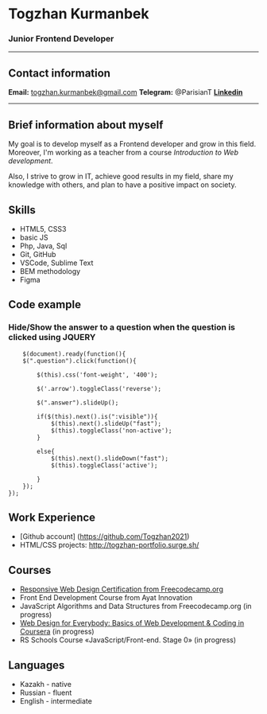 # Togzhan Kurmanbek
### Junior Frontend Developer

--- 

## Contact information
**Email:** togzhan.kurmanbek@gmail.com
**Telegram:** @ParisianT
**[Linkedin](https://www.linkedin.com/in/togzhan-k/)**

---
## Brief information about myself
My goal is to develop myself as a Frontend developer and grow in this field. Moreover, I'm working as a teacher from a course _Introduction to Web development_. 

Also, I strive to grow in IT, achieve good results in my field, share my knowledge with others, and plan to have a positive impact on society.

## Skills
- HTML5, CSS3
- basic JS
- Php, Java, Sql
- Git, GitHub
- VSCode, Sublime Text
- BEM methodology
- Figma

## Code example
### Hide/Show the answer to a question when the question is clicked using JQUERY
```JQuery
	$(document).ready(function(){
	$(".question").click(function(){

		$(this).css('font-weight', '400');

		$('.arrow').toggleClass('reverse');	

		$(".answer").slideUp();

		if($(this).next().is(":visible")){	
			$(this).next().slideUp("fast");  
			$(this).toggleClass('non-active');
		}

		else{	
			$(this).next().slideDown("fast");
			$(this).toggleClass('active');
			      
		}
	});
});
```

## Work Experience
- [Github account] (https://github.com/Togzhan2021)
- HTML/CSS projects: http://togzhan-portfolio.surge.sh/ 


## Courses
- [Responsive Web Design Certification from Freecodecamp.org](https://www.freecodecamp.org/certification/togzhan/responsive-web-design)
- Front End Development Course from Ayat Innovation 
- JavaScript Algorithms and Data Structures from Freecodecamp.org (in progress)
- [Web Design for Everybody: Basics of Web Development & Coding in Coursera](https://www.coursera.org/programs/computer-engineering-and-information-security-mcsse-speciality-masters-jjlcd?currentTab=CATALOG&productId=bf56AUzfEeWRyA5YS9oHkQ&productType=s12n&showMiniModal=true) (in progress)
- RS Schools Course «JavaScript/Front-end. Stage 0» (in progress)

## Languages
- Kazakh - native
- Russian - fluent
- English - intermediate
